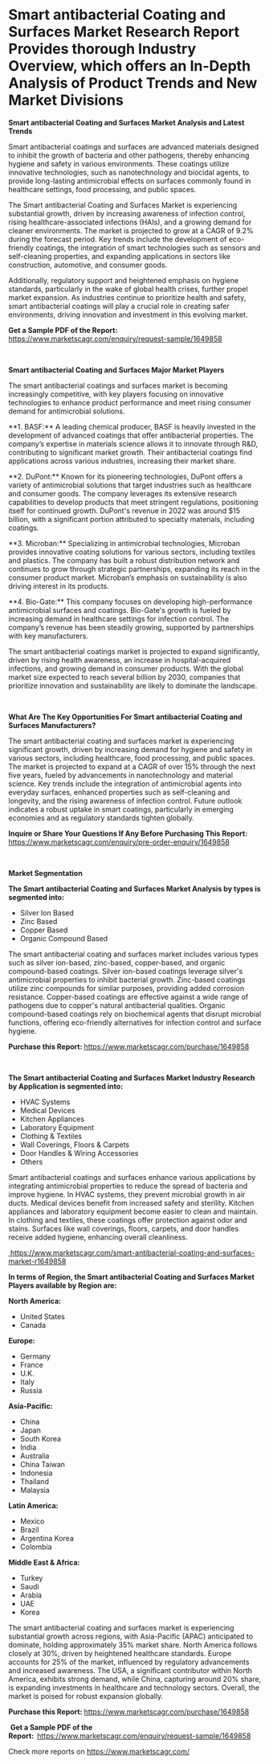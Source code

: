<p><h1>Smart antibacterial Coating and Surfaces Market Research Report Provides thorough Industry Overview, which offers an In-Depth Analysis of Product Trends and New Market Divisions</h1></p><p><strong>Smart antibacterial Coating and Surfaces Market Analysis and Latest Trends</strong></p>
<p><p>Smart antibacterial coatings and surfaces are advanced materials designed to inhibit the growth of bacteria and other pathogens, thereby enhancing hygiene and safety in various environments. These coatings utilize innovative technologies, such as nanotechnology and biocidal agents, to provide long-lasting antimicrobial effects on surfaces commonly found in healthcare settings, food processing, and public spaces.</p><p>The Smart antibacterial Coating and Surfaces Market is experiencing substantial growth, driven by increasing awareness of infection control, rising healthcare-associated infections (HAIs), and a growing demand for cleaner environments. The market is projected to grow at a CAGR of 9.2% during the forecast period. Key trends include the development of eco-friendly coatings, the integration of smart technologies such as sensors and self-cleaning properties, and expanding applications in sectors like construction, automotive, and consumer goods.</p><p>Additionally, regulatory support and heightened emphasis on hygiene standards, particularly in the wake of global health crises, further propel market expansion. As industries continue to prioritize health and safety, smart antibacterial coatings will play a crucial role in creating safer environments, driving innovation and investment in this evolving market.</p></p>
<p><strong>Get a Sample PDF of the Report:&nbsp;</strong> <a href="https://www.marketscagr.com/enquiry/request-sample/1649858?utm_campaign=3228&utm_medium=2&utm_source=Github&utm_content=ia&utm_term=23032025&utm_id=smart-antibacterial-coating-and-surfaces">https://www.marketscagr.com/enquiry/request-sample/1649858</a></p>
<p>&nbsp;</p>
<p><strong>Smart antibacterial Coating and Surfaces Major Market Players</strong></p>
<p><p>The smart antibacterial coatings and surfaces market is becoming increasingly competitive, with key players focusing on innovative technologies to enhance product performance and meet rising consumer demand for antimicrobial solutions.</p><p>**1. BASF:** A leading chemical producer, BASF is heavily invested in the development of advanced coatings that offer antibacterial properties. The company’s expertise in materials science allows it to innovate through R&D, contributing to significant market growth. Their antibacterial coatings find applications across various industries, increasing their market share.</p><p>**2. DuPont:** Known for its pioneering technologies, DuPont offers a variety of antimicrobial solutions that target industries such as healthcare and consumer goods. The company leverages its extensive research capabilities to develop products that meet stringent regulations, positioning itself for continued growth. DuPont's revenue in 2022 was around $15 billion, with a significant portion attributed to specialty materials, including coatings.</p><p>**3. Microban:** Specializing in antimicrobial technologies, Microban provides innovative coating solutions for various sectors, including textiles and plastics. The company has built a robust distribution network and continues to grow through strategic partnerships, expanding its reach in the consumer product market. Microban’s emphasis on sustainability is also driving interest in its products.</p><p>**4. Bio-Gate:** This company focuses on developing high-performance antimicrobial surfaces and coatings. Bio-Gate's growth is fueled by increasing demand in healthcare settings for infection control. The company’s revenue has been steadily growing, supported by partnerships with key manufacturers.</p><p>The smart antibacterial coatings market is projected to expand significantly, driven by rising health awareness, an increase in hospital-acquired infections, and growing demand in consumer products. With the global market size expected to reach several billion by 2030, companies that prioritize innovation and sustainability are likely to dominate the landscape.</p></p>
<p>&nbsp;</p>
<p><strong>What Are The Key Opportunities For Smart antibacterial Coating and Surfaces Manufacturers?</strong></p>
<p><p>The smart antibacterial coating and surfaces market is experiencing significant growth, driven by increasing demand for hygiene and safety in various sectors, including healthcare, food processing, and public spaces. The market is projected to expand at a CAGR of over 15% through the next five years, fueled by advancements in nanotechnology and material science. Key trends include the integration of antimicrobial agents into everyday surfaces, enhanced properties such as self-cleaning and longevity, and the rising awareness of infection control. Future outlook indicates a robust uptake in smart coatings, particularly in emerging economies and as regulatory standards tighten globally.</p></p>
<p><strong>Inquire or Share Your Questions If Any Before Purchasing This Report:</strong> <a href="https://www.marketscagr.com/enquiry/pre-order-enquiry/1649858?utm_campaign=3228&utm_medium=2&utm_source=Github&utm_content=ia&utm_term=23032025&utm_id=smart-antibacterial-coating-and-surfaces">https://www.marketscagr.com/enquiry/pre-order-enquiry/1649858</a></p>
<p>&nbsp;</p>
<p><strong>Market Segmentation</strong></p>
<p><strong>The Smart antibacterial Coating and Surfaces Market Analysis by types is segmented into:</strong></p>
<p><ul><li>Silver Ion Based</li><li>Zinc Based</li><li>Copper Based</li><li>Organic Compound Based</li></ul></p>
<p><p>The smart antibacterial coating and surfaces market includes various types such as silver ion-based, zinc-based, copper-based, and organic compound-based coatings. Silver ion-based coatings leverage silver's antimicrobial properties to inhibit bacterial growth. Zinc-based coatings utilize zinc compounds for similar purposes, providing added corrosion resistance. Copper-based coatings are effective against a wide range of pathogens due to copper's natural antibacterial qualities. Organic compound-based coatings rely on biochemical agents that disrupt microbial functions, offering eco-friendly alternatives for infection control and surface hygiene.</p></p>
<p><strong>Purchase this Report:&nbsp;</strong><a href="https://www.marketscagr.com/purchase/1649858?utm_campaign=3228&utm_medium=2&utm_source=Github&utm_content=ia&utm_term=23032025&utm_id=smart-antibacterial-coating-and-surfaces">https://www.marketscagr.com/purchase/1649858</a></p>
<p>&nbsp;</p>
<p><strong>The Smart antibacterial Coating and Surfaces Market Industry Research by Application is segmented into:</strong></p>
<p><ul><li>HVAC Systems</li><li>Medical Devices</li><li>Kitchen Appliances</li><li>Laboratory Equipment</li><li>Clothing & Textiles</li><li>Wall Coverings, Floors & Carpets</li><li>Door Handles & Wiring Accessories</li><li>Others</li></ul></p>
<p><p>Smart antibacterial coatings and surfaces enhance various applications by integrating antimicrobial properties to reduce the spread of bacteria and improve hygiene. In HVAC systems, they prevent microbial growth in air ducts. Medical devices benefit from increased safety and sterility. Kitchen appliances and laboratory equipment become easier to clean and maintain. In clothing and textiles, these coatings offer protection against odor and stains. Surfaces like wall coverings, floors, carpets, and door handles receive added hygiene, enhancing overall cleanliness.</p></p>
<p><a href="https://www.marketscagr.com/smart-antibacterial-coating-and-surfaces-market-r1649858?utm_campaign=3228&utm_medium=2&utm_source=Github&utm_content=ia&utm_term=23032025&utm_id=smart-antibacterial-coating-and-surfaces">&nbsp;https://www.marketscagr.com/smart-antibacterial-coating-and-surfaces-market-r1649858</a></p>
<p><strong>In terms of Region, the Smart antibacterial Coating and Surfaces Market Players available by Region are:</strong></p>
<p>
    <p> <strong> North America: </strong>
        <ul>
            <li>United States</li>
            <li>Canada</li>
        </ul>
        </p> 
    <p> <strong> Europe: </strong>
        <ul>
            <li>Germany</li>
            <li>France</li>
            <li>U.K.</li>
            <li>Italy</li>
            <li>Russia</li>
        </ul>
        </p> 
    <p> <strong> Asia-Pacific: </strong>
        <ul>
            <li>China</li>
            <li>Japan</li>
            <li>South Korea</li>
            <li>India</li>
            <li>Australia</li>
            <li>China Taiwan</li>
            <li>Indonesia</li>
            <li>Thailand</li>
            <li>Malaysia</li>
        </ul>
        </p> 
    <p> <strong> Latin America: </strong>
        <ul>
            <li>Mexico</li>
            <li>Brazil</li>
            <li>Argentina Korea</li>
            <li>Colombia</li>
        </ul>
        </p> 
    <p> <strong> Middle East & Africa: </strong>
        <ul>
            <li>Turkey</li>
            <li>Saudi</li>
            <li>Arabia</li>
            <li>UAE</li>
            <li>Korea</li>
        </ul>
    </p>
    </p>
<p><p>The smart antibacterial coating and surfaces market is experiencing substantial growth across regions, with Asia-Pacific (APAC) anticipated to dominate, holding approximately 35% market share. North America follows closely at 30%, driven by heightened healthcare standards. Europe accounts for 25% of the market, influenced by regulatory advancements and increased awareness. The USA, a significant contributor within North America, exhibits strong demand, while China, capturing around 20% share, is expanding investments in healthcare and technology sectors. Overall, the market is poised for robust expansion globally.</p></p>
<p><strong>Purchase this Report: </strong><a href="https://www.marketscagr.com/purchase/1649858?utm_campaign=3228&utm_medium=2&utm_source=Github&utm_content=ia&utm_term=23032025&utm_id=smart-antibacterial-coating-and-surfaces">https://www.marketscagr.com/purchase/1649858</a></p>
<p>&nbsp;<strong>Get a Sample PDF of the Report:&nbsp;&nbsp;</strong><a href="https://www.marketscagr.com/enquiry/request-sample/1649858?utm_campaign=3228&utm_medium=2&utm_source=Github&utm_content=ia&utm_term=23032025&utm_id=smart-antibacterial-coating-and-surfaces">https://www.marketscagr.com/enquiry/request-sample/1649858</a></p>
<p><strong></strong></p>
<p>Check more reports on <a href="https://www.marketscagr.com/?utm_campaign=3228&utm_medium=2&utm_source=Github&utm_content=ia&utm_term=23032025&utm_id=smart-antibacterial-coating-and-surfaces">https://www.marketscagr.com/</a></p>